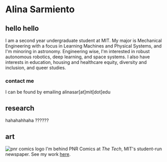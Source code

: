 # Alina Sarmiento
## hello hello
I am a second year undergraduate student at MIT. My major is Mechanical Engineering with a focus in Learning Machines and Physical Systems, and I'm minoring in astronomy. Engineering wise, I'm interested in robust autonomous robotics, deep learning, and space systems. I also have interests in education, housing and healthcare equity, diversity and inclusion, and queer studies.

### contact me
I can be found by emailing alinasar[at]mit[dot]edu

## research

hahahahhaha ??????

## art
![pnr comics logo](https://drive.google.com/file/d/1RJXYGg5Y5IV9x0L0krLVrvsEM_v1oLdP/view)
I'm behind PNR Comics at *The Tech*, MIT's student-run newspaper. See my work [here](https://thetech.com/photographers/alina-sarmiento).

